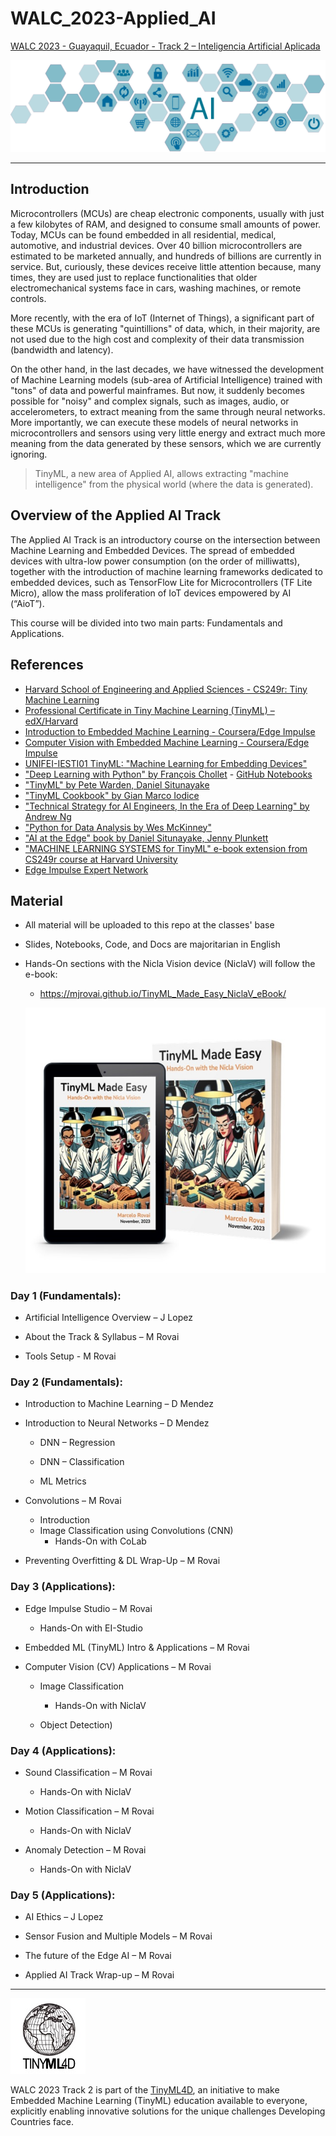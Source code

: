 # WALC_2023-Applied_AI
[WALC 2023 - Guayaquil, Ecuador - Track 2 – Inteligencia Artificial Aplicada](https://eslared.net/walc2023/?page_id=241)

![](./images/track2.png)
<hr>

## Introduction
Microcontrollers (MCUs) are cheap electronic components, usually with just a few kilobytes of RAM, and designed to consume small amounts of power. Today, MCUs can be found embedded in all residential, medical, automotive, and industrial devices. Over 40 billion microcontrollers are estimated to be marketed annually, and hundreds of billions are currently in service. But, curiously, these devices receive little attention because, many times, they are used just to replace functionalities that older electromechanical systems face in cars, washing machines, or remote controls.

More recently, with the era of IoT (Internet of Things), a significant part of these MCUs is generating "quintillions" of data, which, in their majority, are not used due to the high cost and complexity of their data transmission (bandwidth and latency).

On the other hand, in the last decades, we have witnessed the development of Machine Learning models (sub-area of Artificial Intelligence) trained with "tons" of data and powerful mainframes. But now, it suddenly becomes possible for "noisy" and complex signals, such as images, audio, or accelerometers, to extract meaning from the same through neural networks. More importantly, we can execute these models of neural networks in microcontrollers and sensors using very little energy and extract much more meaning from the data generated by these sensors, which we are currently ignoring. 
> TinyML, a new area of Applied AI, allows extracting "machine intelligence" from the physical world (where the data is generated).


## Overview of the Applied AI Track
The Applied AI Track is an introductory course on the intersection between Machine Learning and Embedded Devices. The spread of embedded devices with ultra-low power consumption (on the order of milliwatts), together with the introduction of machine learning frameworks dedicated to embedded devices, such as TensorFlow Lite for Microcontrollers (TF Lite Micro), allow the mass proliferation of IoT devices empowered by AI (“AioT”).

This course will be divided into two main parts: Fundamentals and Applications. 

## References
+ [Harvard School of Engineering and Applied Sciences - CS249r: Tiny Machine Learning](https://sites.google.com/g.harvard.edu/tinyml/home)
+ [Professional Certificate in Tiny Machine Learning (TinyML) – edX/Harvard](https://www.edx.org/professional-certificate/harvardx-tiny-machine-learning)
+ [Introduction to Embedded Machine Learning - Coursera/Edge Impulse](https://www.coursera.org/learn/introduction-to-embedded-machine-learning)
+ [Computer Vision with Embedded Machine Learning - Coursera/Edge Impulse](https://www.coursera.org/learn/computer-vision-with-embedded-machine-learning)
+ [UNIFEI-IESTI01 TinyML: "Machine Learning for Embedding Devices"](https://github.com/Mjrovai/UNIFEI-IESTI01-TinyML-2023.1)
+ ["Deep Learning with Python" by François Chollet](https://www.manning.com/books/deep-learning-with-python) - [GitHub Notebooks](https://github.com/fchollet/deep-learning-with-python-notebooks)
+ ["TinyML" by Pete Warden, Daniel Situnayake](https://www.oreilly.com/library/view/tinyml/9781492052036/)
+ ["TinyML Cookbook" by Gian Marco Iodice](https://github.com/PacktPublishing/TinyML-Cookbook)
+ ["Technical Strategy for AI Engineers, In the Era of Deep Learning" by Andrew Ng](https://github.com/ajaymache/machine-learning-yearning/blob/master/full%20book/machine-learning-yearning.pdf)
+ ["Python for Data Analysis by Wes McKinney"](https://wesmckinney.com/book/)
+ ["AI at the Edge" book by Daniel Situnayake, Jenny Plunkett](https://www.oreilly.com/library/view/ai-at-the/9781098120191/)
+ ["MACHINE LEARNING SYSTEMS for TinyML" e-book extension from CS249r course at Harvard University](https://harvard-edge.github.io/cs249r_book/)
+ [Edge Impulse Expert Network](https://docs.edgeimpulse.com/experts/)

## Material
- All material will be uploaded to this repo at the classes' base
- Slides, Notebooks, Code, and Docs are majoritarian in English 
- Hands-On sections with the Nicla Vision device (NiclaV) will follow the e-book:

    - https://mjrovai.github.io/TinyML_Made_Easy_NiclaV_eBook/

    ![](images/ebook.jpg)

### Day 1 (Fundamentals):

- Artificial Intelligence Overview – J Lopez

- About the Track & Syllabus – M Rovai

- Tools Setup - M Rovai

### Day 2 (Fundamentals):

- Introduction to Machine Learning – D Mendez

- Introduction to Neural Networks – D Mendez

    - DNN – Regression

    - DNN – Classification

    - ML Metrics 

- Convolutions – M Rovai
    - Introduction
    - Image Classification using Convolutions (CNN)
        - Hands-On with CoLab

- Preventing Overfitting & DL Wrap-Up – M Rovai


### Day 3 (Applications):
- Edge Impulse Studio – M Rovai
    - Hands-On with EI-Studio

- Embedded ML (TinyML) Intro & Applications – M Rovai

- Computer Vision (CV) Applications – M Rovai

    - Image Classification
        - Hands-On with NiclaV

    - Object Detection)

### Day 4 (Applications):

- Sound Classification – M Rovai 
    - Hands-On with NiclaV

- Motion Classification – M Rovai
    - Hands-On with NiclaV

- Anomaly Detection  – M Rovai
    - Hands-On with NiclaV

### Day 5 (Applications):

- AI Ethics – J Lopez

- Sensor Fusion and Multiple Models – M Rovai

- The future of the Edge AI – M Rovai

- Applied AI Track Wrap-up – M Rovai

<hr>

![](images/tinyml4d_logo.jpg)

WALC 2023 Track 2 is part of the [TinyML4D](https://tinyml.seas.harvard.edu/4D/AcademicNetwork), an initiative to make Embedded Machine Learning (TinyML) education available to everyone, explicitly enabling innovative solutions for the unique challenges Developing Countries face.  

